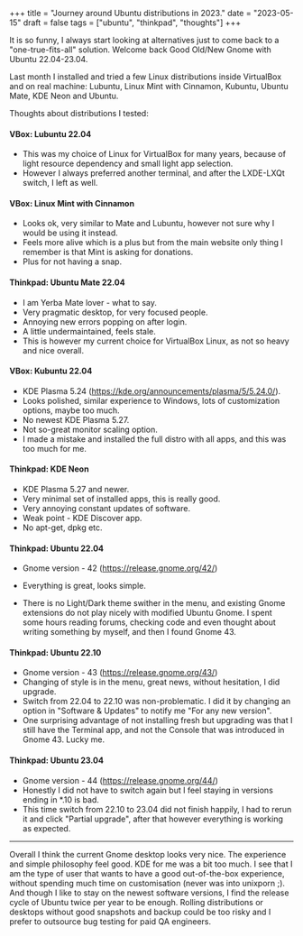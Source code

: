 +++
title = "Journey around Ubuntu distributions in 2023."
date = "2023-05-15"
draft = false
tags =  ["ubuntu", "thinkpad", "thoughts"]
+++

It is so funny, I always start looking at alternatives just to come back to a "one-true-fits-all" solution. Welcome back Good Old/New Gnome with Ubuntu 22.04-23.04.

<!--more-->

Last month I installed and tried a few Linux distributions inside VirtualBox and on real machine: Lubuntu, Linux Mint with Cinnamon, Kubuntu, Ubuntu Mate, KDE Neon and Ubuntu.

Thoughts about distributions I tested:

#### VBox: Lubuntu 22.04

* This was my choice of Linux for VirtualBox for many years, because of light resource dependency and small light app selection.
* However I always preferred another terminal, and after the LXDE-LXQt switch, I left as well.

#### VBox: Linux Mint with Cinnamon

* Looks ok, very similar to Mate and Lubuntu, however not sure why I would be using it instead.
* Feels more alive which is a plus but from the main website only thing I remember is that Mint is asking for donations.
* Plus for not having a snap.

#### Thinkpad: Ubuntu Mate 22.04

* I am Yerba Mate lover - what to say.
* Very pragmatic desktop, for very focused people.
* Annoying new errors popping on after login.
* A little undermaintained, feels stale.
* This is however my current choice for VirtualBox Linux, as not so heavy and nice overall.

#### VBox: Kubuntu 22.04

* KDE Plasma 5.24 (https://kde.org/announcements/plasma/5/5.24.0/).
* Looks polished, similar experience to Windows, lots of customization options, maybe too much.
* No newest KDE Plasma 5.27.
* Not so-great monitor scaling option.
* I made a mistake and installed the full distro with all apps, and this was too much for me. 

#### Thinkpad: KDE Neon

* KDE Plasma 5.27 and newer.
* Very minimal set of installed apps, this is really good.
* Very annoying constant updates of software.
* Weak point - KDE Discover app.
* No apt-get, dpkg etc.

#### Thinkpad: Ubuntu 22.04

* Gnome version - 42 (https://release.gnome.org/42/)

* Everything is great, looks simple.
* There is no Light/Dark theme swither in the menu, and existing Gnome extensions do not play nicely with modified Ubuntu Gnome. I spent some hours reading forums, checking code and even thought about writing something by myself, and then I found Gnome 43.

#### Thinkpad: Ubuntu 22.10

* Gnome version - 43 (https://release.gnome.org/43/)
* Changing of style is in the menu, great news, without hesitation, I did upgrade.
* Switch from 22.04 to 22.10 was non-problematic. I did it by changing an option in "Software & Updates" to notify me "For any new version".
* One surprising advantage of not installing fresh but upgrading was that I still have the Terminal app, and not the Console that was introduced in Gnome 43. Lucky me.     

#### Thinkpad: Ubuntu 23.04

* Gnome version - 44 (https://release.gnome.org/44/)
* Honestly I did not have to switch again but I feel staying in versions ending in *.10 is bad. 
* This time switch from 22.10 to 23.04 did not finish happily, I had to rerun it and click "Partial upgrade", after that however everything is working as expected.

---

Overall I think the current Gnome desktop looks very nice. The experience and simple philosophy feel good. KDE for me was a bit too much. I see that I am the type of user that wants to have a good out-of-the-box experience, without spending much time on customisation (never was into unixporn ;). And though I like to stay on the newest software versions, I find the release cycle of Ubuntu twice per year to be enough. Rolling distributions or desktops without good snapshots and backup could be too risky and I prefer to outsource bug testing for paid QA engineers.
